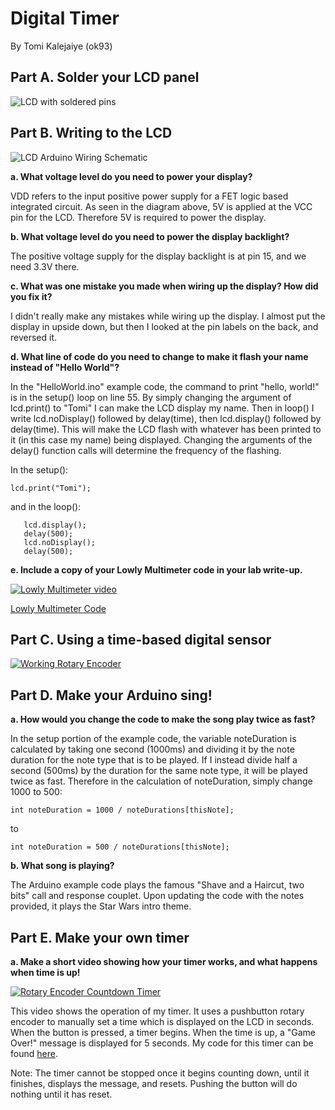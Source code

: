 # Digital Timer

By Tomi Kalejaiye (ok93)

## Part A. Solder your LCD panel

![LCD with soldered pins](https://imgur.com/Hcuumnr.jpg)

## Part B. Writing to the LCD

![LCD Arduino Wiring Schematic](https://imgur.com/nJsVWop.png)
 
**a. What voltage level do you need to power your display?**

 VDD refers to the input positive power supply for a FET logic based integrated circuit. As seen in the diagram above, 5V is applied at the VCC pin for the LCD. Therefore 5V is required to power the display.

**b. What voltage level do you need to power the display backlight?**

 The positive voltage supply for the display backlight is at pin 15, and we need 3.3V there.
   
**c. What was one mistake you made when wiring up the display? How did you fix it?**

 I didn't really make any mistakes while wiring up the display. I almost put the display in upside down, but then I looked at the pin labels on the back, and reversed it.

**d. What line of code do you need to change to make it flash your name instead of "Hello World"?**

 In the "HelloWorld.ino" example code, the command to print "hello, world!" is in the setup() loop on line 55. By simply changing the argument of lcd.print() to "Tomi" I can make the LCD display my name. Then in loop() I write lcd.noDisplay() followed by delay(time), then lcd.display() followed by delay(time). This will make the LCD flash with whatever has been printed to it (in this case my name) being displayed. Changing the arguments of the delay() function calls will determine the frequency of the flashing.
 
 In the setup():
 ```
 lcd.print("Tomi");
 ```
 and in the loop():
 ```
    lcd.display();
    delay(500);
    lcd.noDisplay();
    delay(500);
```
 
**e. Include a copy of your Lowly Multimeter code in your lab write-up.**

[![Lowly Multimeter video](http://img.youtube.com/vi/--P7Cqi50Mo/0.jpg)](https://www.youtube.com/watch?v=--P7Cqi50Mo)

[Lowly Multimeter Code](https://github.com/TomiKalejaiye/IDD-Fa19-Lab2/blob/master/LowlyMultimeter.ino)


## Part C. Using a time-based digital sensor

[![Working Rotary Encoder](http://img.youtube.com/vi/BJTETgxkXLU/0.jpg)](https://www.youtube.com/watch?v=BJTETgxkXLU)

## Part D. Make your Arduino sing!

**a. How would you change the code to make the song play twice as fast?**

In the setup portion of the example code, the variable noteDuration is calculated by taking one second (1000ms) and dividing it by the note duration for the note type that is to be played. If I instead divide half a second (500ms) by the duration for the same note type, it will be played twice as fast. Therefore in the calculation of noteDuration, simply change 1000 to 500:

```
int noteDuration = 1000 / noteDurations[thisNote];
```
to
```
int noteDuration = 500 / noteDurations[thisNote];
```

 
**b. What song is playing?**

The Arduino example code plays the famous "Shave and a Haircut, two bits" call and response couplet. Upon updating the code with the notes provided, it plays the Star Wars intro theme.

## Part E. Make your own timer

**a. Make a short video showing how your timer works, and what happens when time is up!**

[![Rotary Encoder Countdown Timer](http://img.youtube.com/vi/EvXgpOWEWsE/0.jpg)](https://www.youtube.com/watch?v=EvXgpOWEWsE)

This video shows the operation of my timer. It uses a pushbutton rotary encoder to manually set a time which is displayed on the LCD in seconds. When the button is pressed, a timer begins. When the time is up, a "Game Over!" message is displayed for 5 seconds. My code for this timer can be found [here](https://github.com/TomiKalejaiye/IDD-Fa19-Lab2/blob/master/Timer.ino).

Note: The timer cannot be stopped once it begins counting down, until it finishes, displays the message, and resets. Pushing the button will do nothing until it has reset.

